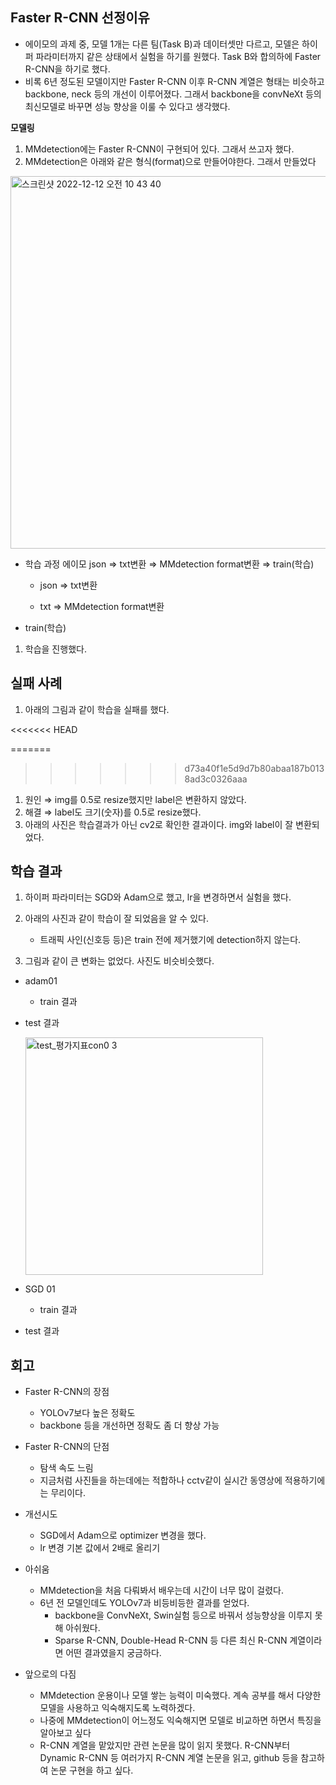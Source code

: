 ## Faster R-CNN 선정이유

- 에이모의 과제 중, 모델 1개는 다른 팀(Task B)과 데이터셋만 다르고, 모델은 하이퍼 파라미터까지 같은 상태에서 실험을 하기를 원했다. Task B와 합의하에 Faster R-CNN을 하기로 했다.
- 비록 6년 정도된 모델이지만 Faster R-CNN 이후 R-CNN 계열은 형태는 비슷하고 backbone, neck 등의 개선이 이루어졌다.  그래서  backbone을 convNeXt 등의 최신모델로 바꾸면 성능 향상을 이룰 수 있다고 생각했다.

**모델링** 

1. MMdetection에는 Faster R-CNN이 구현되어 있다. 그래서 쓰고자 했다.
2. MMdetection은 아래와 같은 형식(format)으로 만들어야한다. 그래서 만들었다


<img width="596" alt="스크린샷 2022-12-12 오전 10 43 40" src="https://user-images.githubusercontent.com/66895161/206948206-d4cecdec-cee0-4b61-8cb0-ddb7efc914f2.png">

    
    

- 학습 과정  에이모 json ⇒ txt변환 ⇒ MMdetection  format변환 ⇒ train(학습)
    - json ⇒ txt변환
    
    
    - txt ⇒ MMdetection  format변환
        
        

- train(학습)
    
    

1.  학습을 진행했다.

## 실패 사례

1. 아래의 그림과 같이 학습을 실패를 했다.
    
<<<<<<< HEAD

=======
>>>>>>> d73a40f1e5d9d7b80abaa187b0138ad3c0326aaa
    

1. 원인 ⇒ img를 0.5로 resize했지만 label은 변환하지 않았다.
2. 해결 ⇒ label도 크기(숫자)를 0.5로 resize했다.
3. 아래의 사진은 학습결과가 아닌 cv2로 확인한 결과이다. img와 label이 잘 변환되었다.


## **학습 결과**

1. 하이퍼 파라미터는 SGD와 Adam으로 했고, lr을 변경하면서 실험을 했다.
2. 아래의 사진과 같이 학습이 잘 되었음을 알 수 있다.
    - 트래픽 사인(신호등 등)은 train 전에 제거했기에 detection하지 않는다.
        
        

1.  그림과 같이 큰 변화는 없었다. 사진도 비슷비슷했다.
- adam01
    - train 결과
    

    

- test 결과
    
    <img width="380" alt="test_평가지표con0 3" src="https://user-images.githubusercontent.com/66895161/206948723-4d0d3bf5-40b9-4c05-ab73-ea62927bbb88.png">

    

- SGD 01
    - train 결과
        

        

- test 결과
    

    

## **회고**

- Faster R-CNN의 장점
    - YOLOv7보다 높은 정확도
    - backbone 등을 개선하면 정확도 좀 더 향상 가능
    
- Faster R-CNN의 단점
    - 탐색 속도 느림
    - 지금처럼 사진들을 하는데에는 적합하나 cctv같이 실시간 동영상에 적용하기에는 무리이다.
    
- 개선시도
    - SGD에서 Adam으로 optimizer 변경을 했다.
    - lr 변경 기본 값에서 2배로 올리기
- 아쉬움
    - MMdetection을 처음 다뤄봐서 배우는데 시간이 너무 많이 걸렸다.
    -  6년 전 모델인데도 YOLOv7과 비등비등한 결과를 얻었다.
        - backbone을 ConvNeXt, Swin실험 등으로 바꿔서 성능향상을 이루지 못해 아쉬웠다.
        - Sparse R-CNN, Double-Head R-CNN 등 다른 최신 R-CNN 계열이라면 어떤 결과였을지 궁금하다.

- 앞으로의 다짐
    - MMdetection 운용이나 모델 쌓는 능력이 미숙했다. 계속 공부를 해서 다양한 모델을 사용하고 익숙해지도록 노력하겠다.
    - 나중에 MMdetection이 어느정도 익숙해지면 모델로 비교하면 하면서 특징을 알아보고 싶다
    - R-CNN 계열을 맡았지만 관련 논문을 많이 읽지 못했다. R-CNN부터 Dynamic R-CNN 등 여러가지 R-CNN 계열 논문을 읽고, github 등을 참고하여 논문 구현을 하고 싶다. 

